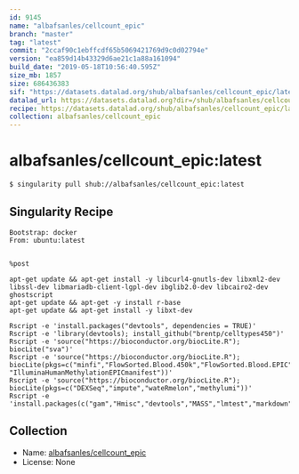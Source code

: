 ```yaml
---
id: 9145
name: "albafsanles/cellcount_epic"
branch: "master"
tag: "latest"
commit: "2ccaf90c1ebffcdf65b5069421769d9c0d02794e"
version: "ea859d14b43329d6ae21c1a88a161094"
build_date: "2019-05-18T10:56:40.595Z"
size_mb: 1857
size: 686436383
sif: "https://datasets.datalad.org/shub/albafsanles/cellcount_epic/latest/2019-05-18-2ccaf90c-ea859d14/ea859d14b43329d6ae21c1a88a161094.simg"
datalad_url: https://datasets.datalad.org?dir=/shub/albafsanles/cellcount_epic/latest/2019-05-18-2ccaf90c-ea859d14/
recipe: https://datasets.datalad.org/shub/albafsanles/cellcount_epic/latest/2019-05-18-2ccaf90c-ea859d14/Singularity
collection: albafsanles/cellcount_epic
---
```


# albafsanles/cellcount_epic:latest

```bash
$ singularity pull shub://albafsanles/cellcount_epic:latest
```

## Singularity Recipe

```singularity
Bootstrap: docker
From: ubuntu:latest


%post

apt-get update && apt-get install -y libcurl4-gnutls-dev libxml2-dev libssl-dev libmariadb-client-lgpl-dev ibglib2.0-dev libcairo2-dev ghostscript 
apt-get update && apt-get -y install r-base
apt-get update && apt-get install -y libxt-dev 

Rscript -e 'install.packages("devtools", dependencies = TRUE)'
Rscript -e 'library(devtools); install_github("brentp/celltypes450")'   
Rscript -e 'source("https://bioconductor.org/biocLite.R"); biocLite("sva")'
Rscript -e 'source("https://bioconductor.org/biocLite.R"); biocLite(pkgs=c("minfi","FlowSorted.Blood.450k","FlowSorted.Blood.EPIC","IlluminaHumanMethylation450kmanifest", "IlluminaHumanMethylationEPICmanifest"))'
Rscript -e 'source("https://bioconductor.org/biocLite.R"); biocLite(pkgs=c("DEXSeq","impute","wateRmelon","methylumi"))'
Rscript -e 'install.packages(c("gam","Hmisc","devtools","MASS","lmtest","markdown","Cairo","knitr","doParallel","compareGroups","MatrixEQTL","plyr","dplyr","matrixStats","sandwich","ggplot2","glmnet","parallel"))'
```

## Collection

 - Name: [albafsanles/cellcount_epic](https://github.com/albafsanles/cellcount_epic)
 - License: None

